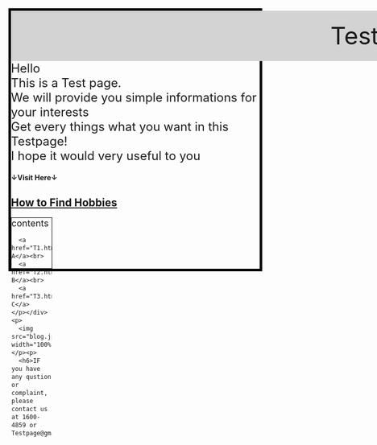 <html lang="ko">
<head>
  <meta charset="utf-8">
<title>Testpage</title>
</head>
  <body>
  <div style= "border:5px solid black">
    <div style= "width:1493px; height:100px; line-height:100px;background-color:lightgray">
     <div style= "text-align:center">
      <font size="50px">
        Test page</font></div></div>
   <font size="5px">
   Hello<br>
   This is a Test page.<br>
   We will provide you simple informations for your interests<br>
   Get every things what you want in this Testpage!<br>
   I hope it would very useful to you<br></font>

 <h4>↓Visit Here↓</h4></p style="margin-top:10px"><p>
 <a href="https://www.lifehack.org/articles/lifestyle/hobbies-are-good-for-you-how-find-one-that-fits-your-personality.html">
 <h2>How to Find Hobbies</h2></a></p style="margin-top:1px">

  <div style= "width:80px; height:100px; border:1px solid #000000" >
       <font size="4px">contents</font><br>

      <a href="T1.html">type A</a><br>
      <a href="T2.html">type B</a><br>
      <a href="T3.html">type C</a>
    </p></div><p>
      <img src="blog.jpg" width="100%"></p><p>
      <h6>IF you have any qustion or complaint, please contact us at 1600-4859 or Testpage@gmail.com</h6>

  </div>
  </body>
 </html>
